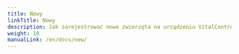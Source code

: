```yaml
---
title: Nowy
linkTitle: Nowy
description: Jak zarejestrować nowe zwierzęta na urządzeniu VitalControl
weight: 10
manualLink: /en/docs/new/
---
```

<script>
  window.location.href = "/en/docs/new/";
</script>

